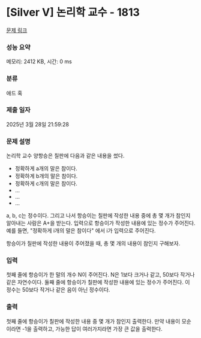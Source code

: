 # [Silver V] 논리학 교수 - 1813 

[문제 링크](https://www.acmicpc.net/problem/1813) 

### 성능 요약

메모리: 2412 KB, 시간: 0 ms

### 분류

애드 혹

### 제출 일자

2025년 3월 28일 21:59:28

### 문제 설명

<p>논리학 교수 양항승은 칠판에 다음과 같은 내용을 썼다.</p>

<ul>
	<li>정확하게 a개의 말은 참이다.</li>
	<li>정확하게 b개의 말은 참이다.</li>
	<li>정확하게 c개의 말은 참이다.</li>
	<li>...</li>
	<li>...</li>
	<li>...</li>
</ul>

<p>a, b, c는 정수이다. 그리고 나서 항승이는 칠판에 작성한 내용 중에 총 몇 개가 참인지 알아내는 사람은 A+을 받는다. 입력으로 항승이가 작성한 내용에 있는 정수가 주어진다. 예를 들면, "정확하게 i개의 말은 참이다" 에서 i가 입력으로 주어진다. </p>

<p>항승이가 칠판에 작성한 내용이 주어졌을 때, 총 몇 개의 내용이 참인지 구해보자.</p>

### 입력 

 <p>첫째 줄에 항승이가 한 말의 개수 N이 주어진다. N은 1보다 크거나 같고, 50보다 작거나 같은 자연수이다. 둘째 줄에 항승이가 칠판에 작성한 내용에 있는 정수가 주어진다. 이 정수는 50보다 작거나 같은 음이 아닌 정수이다.</p>

### 출력 

 <p>첫째 줄에 항승이가 칠판에 작성한 내용 중 몇 개가 참인지 출력한다. 만약 내용이 모순이라면 -1을 출력하고, 가능한 답이 여러가지라면 가장 큰 값을 출력한다.</p>

